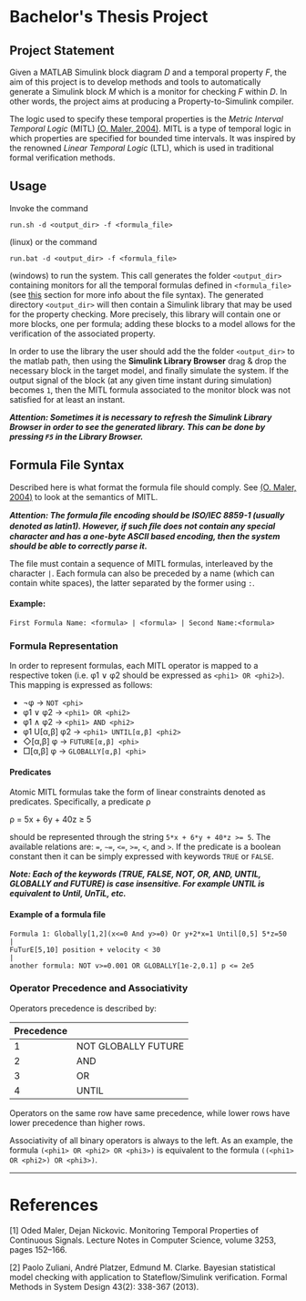 # Bachelor's Thesis Project
## Project Statement
Given a MATLAB Simulink block diagram *D* and a temporal property *F*, the aim of this project is to develop methods and tools to automatically generate a Simulink block *M* which is a monitor for checking *F* within *D*. In other words, the project aims at producing a Property-to-Simulink compiler.

The logic used to specify these temporal properties is the *Metric Interval Temporal Logic* (MITL) [(O. Maler, 2004)](#references). MITL is a type of temporal logic in which properties are specified for bounded time intervals. It was inspired by the renowned *Linear Temporal Logic* (LTL), which is used in traditional formal verification methods.

## Usage
Invoke the command

	run.sh -d <output_dir> -f <formula_file>
(linux) or the command 

	run.bat -d <output_dir> -f <formula_file>
(windows) to run the system. This call generates the folder `<output_dir>` containing monitors for all the temporal formulas defined in `<formula_file>` (see [this](#formula-file-syntax) section for more info about the file syntax).
The generated directory `<output_dir>` will then contain a Simulink library that may be used for the property checking. More precisely, this library will contain one or more blocks, one per formula; adding these blocks to a model allows for the verification of the associated property.

In order to use the library the user should add the the folder `<output_dir>` to the matlab path, then using the **Simulink Library Browser** drag & drop the necessary block in the target model, and finally simulate the system. If the output signal of the block (at any given time instant during simulation) becomes `1`, then the MITL formula associated to the monitor block was not satisfied for at least an instant.

***Attention: Sometimes it is necessary to refresh the Simulink Library Browser in order to see the generated library. This can be done by pressing `F5` in the Library Browser.***

## Formula File Syntax
Described here is what format the formula file should comply. See [(O. Maler, 2004)](#references) to look at the semantics of MITL.

***Attention: The formula ﬁle encoding should be ISO/IEC 8859-1 (usually denoted as latin1). However, if such ﬁle does not contain any special character and has a one-byte ASCII based encoding, then the system should be able to correctly parse it.***

The file must contain a sequence of MITL formulas, interleaved by the character `|`. Each formula can also be preceded by a name (which can contain white spaces), the latter separated by the former using `:`.

#### Example:
	First Formula Name: <formula> | <formula> | Second Name:<formula>

### Formula Representation
In order to represent formulas, each MITL operator is mapped to a respective token (i.e. φ1 ∨ φ2 should be expressed as `<phi1> OR <phi2>`). This mapping is expressed as follows:

 * ¬φ → `NOT <phi>`
 * φ1 ∨ φ2 → `<phi1> OR <phi2>` 
 * φ1 ∧ φ2 → `<phi1> AND <phi2>` 
 * φ1 U[α,β] φ2 → `<phi1> UNTIL[α,β] <phi2>`
 * ◇[α,β] φ → `FUTURE[α,β] <phi>` 
 * □[α,β] φ → `GLOBALLY[α,β] <phi>`


#### Predicates 
Atomic MITL formulas take the form of linear constraints denoted as predicates. Specifically, a predicate ρ 

ρ = 5x + 6y + 40z ≥ 5

should be represented through the string `5*x + 6*y + 40*z >= 5`.
The available relations are: `=`, `∼=`, `<=`, `>=`, `<`, and `>`. If the predicate is a boolean constant then it can be simply expressed with keywords `TRUE` or `FALSE`.

***Note: Each of the keywords (TRUE, FALSE, NOT, OR, AND, UNTIL, GLOBALLY and FUTURE) is case insensitive. For example UNTIL is equivalent to Until, UnTiL, etc.***

#### Example of a formula file

	Formula 1: Globally[1,2](x<=0 And y>=0) Or y+2*x=1 Until[0,5] 5*z=50 
	| 
	FuTurE[5,10] position + velocity < 30 
	| 
	another formula: NOT v>=0.001 OR GLOBALLY[1e-2,0.1] p <= 2e5

### Operator Precedence and Associativity 
Operators precedence is described by:

|**Precedence**|         |
|---|--------------------|
|1  |NOT GLOBALLY FUTURE |
|2  |AND                 |
|3  |OR                  |
|4  |UNTIL               |

Operators on the same row have same precedence, while lower rows have lower precedence than higher rows. 

Associativity of all binary operators is always to the left.
As an example, the formula `(<phi1> OR <phi2> OR <phi3>)` is equivalent to the formula `((<phi1> OR <phi2>) OR <phi3>)`.


-----------------------------------------

# References
 [1] Oded Maler, Dejan Nickovic. Monitoring Temporal Properties of Continuous Signals. Lecture Notes in Computer Science, volume 3253, pages 152–166.
 
 [2] Paolo Zuliani, André Platzer, Edmund M. Clarke. Bayesian statistical model checking with application to Stateflow/Simulink verification. Formal Methods in System Design 43(2): 338-367 (2013).



